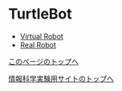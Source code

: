 # TurtleBot

- [Virtual Robot](https://stl-apu.github.io/laboratory_experiments/ros_turtlebot_virtual)
- [Real Robot](https://stl-apu.github.io/laboratory_experiments/ros_turtlebot_real)

[このページのトップへ](#)

[情報科学実験用サイトのトップへ](https://stl-apu.github.io/laboratory_experiments/)
